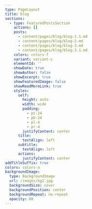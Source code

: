 ```yaml
---
type: PageLayout
title: blog
sections:
  - type: FeaturedPostsSection
    actions: []
    posts:
      - content/pages/blog/blog-1.1.md
      - content/pages/blog/blog-2.md
      - content/pages/blog/blog-3.md
      - content/pages/blog/blog-3.1.md
    colors: colors-f
    variant: variant-c
    elementId: ''
    showDate: true
    showAuthor: false
    showExcerpt: true
    showFeaturedImage: false
    showReadMoreLink: true
    styles:
      self:
        height: auto
        width: wide
        padding:
          - pt-24
          - pb-24
          - pl-4
          - pr-4
        justifyContent: center
      title:
        textAlign: left
      subtitle:
        textAlign: left
      actions:
        justifyContent: center
addTitleSuffix: true
colors: colors-a
backgroundImage:
  type: BackgroundImage
  url: /images/bg2.jpg
  backgroundSize: cover
  backgroundPosition: center
  backgroundRepeat: no-repeat
  opacity: 80
---
```

